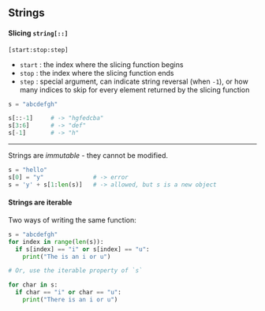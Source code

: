 ## Strings

#### Slicing `string[::]`

`[start:stop:step]`

- `start` : the index where the slicing function begins
- `stop`  : the index where the slicing function ends
- `step`  : special argument, can indicate string reversal (when `-1`), or how many indices to skip for every element returned by the slicing function

```python
s = "abcdefgh"

s[::-1]     # -> "hgfedcba"
s[3:6]      # -> "def"
s[-1]       # -> "h"
```

---

Strings are _immutable_ - they cannot be modified.
```python
s = "hello"
s[0] = "y"              # -> error
s = 'y' + s[1:len(s)]   # -> allowed, but s is a new object
```

#### Strings are iterable

Two ways of writing the same function:
```python
s = "abcdefgh"
for index in range(len(s)):
  if s[index] == "i" or s[index] == "u":
    print("The is an i or u")

# Or, use the iterable property of `s`

for char in s:
  if char == "i" or char == "u":
    print("There is an i or u")

```
